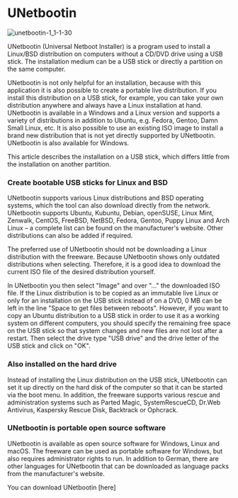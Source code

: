 # UNetbootin

![unetbootin-1_1-1-30](https://user-images.githubusercontent.com/92647434/137599457-8532dd93-6374-4e79-8c20-bb762cf87b10.png)


UNetbootin (Universal Netboot Installer) is a program used to install a Linux/BSD distribution on computers without a CD/DVD drive using a USB stick. The installation medium can be a USB stick or directly a partition on the same computer.

UNetbootin is not only helpful for an installation, because with this application it is also possible to create a portable live distribution. If you install this distribution on a USB stick, for example, you can take your own distribution anywhere and always have a Linux installation at hand. UNetbootin is available in a Windows and a Linux version and supports a variety of distributions in addition to Ubuntu, e.g. Fedora, Gentoo, Damn Small Linux, etc. It is also possible to use an existing ISO image to install a brand new distribution that is not yet directly supported by UNetbootin. UNetbootin is also available for Windows.

This article describes the installation on a USB stick, which differs little from the installation on another partition.

### Create bootable USB sticks for Linux and BSD

UNetbootin supports various Linux distributions and BSD operating systems, which the tool can also download directly from the network. UNetbootin supports Ubuntu, Kubuntu, Debian, openSUSE, Linux Mint, Zenwalk, CentOS, FreeBSD, NetBSD, Fedora, Gentoo, Puppy Linux and Arch Linux – a complete list can be found on the manufacturer's website. Other distributions can also be added if required.

The preferred use of UNetbootin should not be downloading a Linux distribution with the freeware. Because UNetbootin shows only outdated distributions when selecting. Therefore, it is a good idea to download the current ISO file of the desired distribution yourself.

In UNetbootin you then select "Image" and over "..." the downloaded ISO file. If the Linux distribution is to be copied as an immutable live Linux or only for an installation on the USB stick instead of on a DVD, 0 MB can be left in the line "Space to get files between reboots". However, if you want to copy an Ubuntu distribution to a USB stick in order to use it as a working system on different computers, you should specify the remaining free space on the USB stick so that system changes and new files are not lost after a restart. Then select the drive type "USB drive" and the drive letter of the USB stick and click on "OK".

### Also installed on the hard drive

Instead of installing the Linux distribution on the USB stick, UNetbootin can set it up directly on the hard disk of the computer so that it can be started via the boot menu. In addition, the freeware supports various rescue and administration systems such as Parted Magic, SystemRescueCD, Dr.Web Antivirus, Kaspersky Rescue Disk, Backtrack or Ophcrack.

### UNetbootin is portable open source software

UNetbootin is available as open source software for Windows, Linux and macOS. The freeware can be used as portable software for Windows, but also requires administrator rights to run. In addition to German, there are other languages for UNetbootin that can be downloaded as language packs from the manufacturer's website.

You can download UNetbootin [here]
